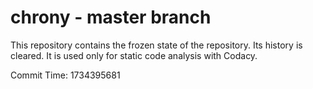# chrony - master branch

This repository contains the frozen state of the repository.
Its history is cleared. It is used only for static code
analysis with Codacy.

Commit Time: 1734395681